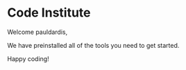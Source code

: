 # Code Institute

Welcome pauldardis,

We have preinstalled all of the tools you need to get started.

Happy coding!
